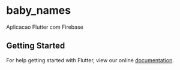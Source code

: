 # baby_names

Aplicacao Flutter com Firebase

## Getting Started

For help getting started with Flutter, view our online
[documentation](https://flutter.io/).
